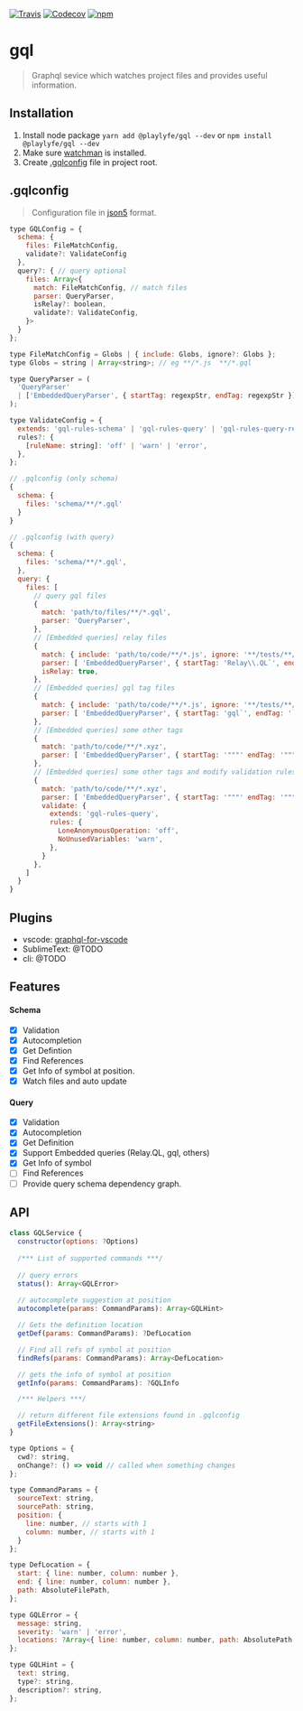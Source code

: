 [![Travis](https://img.shields.io/travis/Mayank1791989/gql.svg?style=flat-square)](https://travis-ci.org/Mayank1791989/gql)
[![Codecov](https://img.shields.io/codecov/c/github/Mayank1791989/gql.svg?style=flat-square)](https://codecov.io/gh/Mayank1791989/gql)
[![npm](https://img.shields.io/npm/v/@playlyfe/gql.svg?style=flat-square)](https://www.npmjs.com/package/@playlyfe/gql)

# gql
> Graphql sevice which watches project files and provides useful information.

## Installation

1. Install node package
  ```yarn add @playlyfe/gql --dev``` or ```npm install @playlyfe/gql --dev```
2. Make sure [watchman](https://facebook.github.io/watchman/docs/install.html) is installed.
3. Create [.gqlconfig](#gqlconfig) file in project root.

## .gqlconfig
> Configuration file in [json5](http://json5.org/) format.

```javascript
type GQLConfig = {
  schema: {
    files: FileMatchConfig,
    validate?: ValidateConfig
  },
  query?: { // query optional
    files: Array<{
      match: FileMatchConfig, // match files
      parser: QueryParser, 
      isRelay?: boolean,
      validate?: ValidateConfig,
    }>
  }
};

type FileMatchConfig = Globs | { include: Globs, ignore?: Globs };
type Globs = string | Array<string>; // eg **/*.js  **/*.gql

type QueryParser = (
  'QueryParser'
  | ['EmbeddedQueryParser', { startTag: regexpStr, endTag: regexpStr }];
);

type ValidateConfig = {
  extends: 'gql-rules-schema' | 'gql-rules-query' | 'gql-rules-query-relay',
  rules?: {
    [ruleName: string]: 'off' | 'warn' | 'error',
  },
};
```

```javascript
// .gqlconfig (only schema)
{
  schema: {
    files: 'schema/**/*.gql'
  }
}
```

```javascript
// .gqlconfig (with query)
{
  schema: {
    files: 'schema/**/*.gql',
  },
  query: {
    files: [
      // query gql files
      {
        match: 'path/to/files/**/*.gql',
        parser: 'QueryParser',
      },
      // [Embedded queries] relay files
      {
        match: { include: 'path/to/code/**/*.js', ignore: '**/tests/**/*.js' },
        parser: [ 'EmbeddedQueryParser', { startTag: 'Relay\\.QL`', endTag: '`' } ],
        isRelay: true,
      },
      // [Embedded queries] gql tag files
      {
        match: { include: 'path/to/code/**/*.js', ignore: '**/tests/**/*.js' },
        parser: [ 'EmbeddedQueryParser', { startTag: 'gql`', endTag: '`' } ],
      },
      // [Embedded queries] some other tags 
      {
        match: 'path/to/code/**/*.xyz',
        parser: [ 'EmbeddedQueryParser', { startTag: '"""' endTag: '"""' } ],
      },
      // [Embedded queries] some other tags and modify validation rules
      {
        match: 'path/to/code/**/*.xyz',
        parser: [ 'EmbeddedQueryParser', { startTag: '"""' endTag: '"""' } ],
        validate: {
          extends: 'gql-rules-query',
          rules: {
            LoneAnonymousOperation: 'off',
            NoUnusedVariables: 'warn',
          },
        }
      },
    ]
  }
}
```

## Plugins
* vscode: [graphql-for-vscode](https://github.com/kumarharsh/graphql-for-vscode)
* SublimeText: @TODO
* cli: @TODO

## Features

#### Schema
- [x] Validation
- [x] Autocompletion
- [x] Get Defintion
- [x] Find References
- [x] Get Info of symbol at position.
- [x] Watch files and auto update

#### Query
- [x] Validation
- [x] Autocompletion
- [x] Get Definition
- [x] Support Embedded queries (Relay.QL, gql, others)
- [x] Get Info of symbol
- [ ] Find References
- [ ] Provide query schema dependency graph.

## API
```javascript
class GQLService {
  constructor(options: ?Options)
  
  /*** List of supported commands ***/
  
  // query errors
  status(): Array<GQLError>
  
  // autocomplete suggestion at position
  autocomplete(params: CommandParams): Array<GQLHint>

  // Gets the definition location
  getDef(params: CommandParams): ?DefLocation

  // Find all refs of symbol at position
  findRefs(params: CommandParams): Array<DefLocation>

  // gets the info of symbol at position
  getInfo(params: CommandParams): ?GQLInfo

  /*** Helpers ***/

  // return different file extensions found in .gqlconfig
  getFileExtensions(): Array<string>
}

type Options = {
  cwd?: string,
  onChange?: () => void // called when something changes
};

type CommandParams = {
  sourceText: string,
  sourcePath: string,
  position: { 
    line: number, // starts with 1
    column: number, // starts with 1
  }
};

type DefLocation = {
  start: { line: number, column: number },
  end: { line: number, column: number },
  path: AbsoluteFilePath,
};

type GQLError = {
  message: string,
  severity: 'warn' | 'error',
  locations: ?Array<{ line: number, column: number, path: AbsolutePath }>
};

type GQLHint = {
  text: string,
  type?: string,
  description?: string,
};

```
